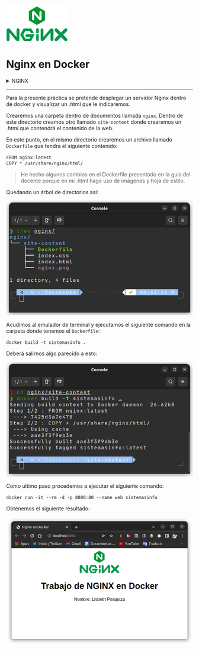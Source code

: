 <img src="img/nginx.png" height="100" >

# Nginx en Docker

<details close>



<summary>  NGINX </summary>

Nginx (pronunciado "engine-x") es un servidor proxy inverso de código abierto para los protocolos HTTP, HTTPS, SMTP, POP3 e IMAP, así como un equilibrador de carga, caché HTTP y un servidor web (servidor de origen). El proyecto nginx comenzó con un fuerte enfoque en alta concurrencia, alto rendimiento y bajo uso de memoria. 
</details>

---

Para la presente práctica se pretende desplegar un servidor Nginx dentro de docker y visualizar un .html que le indicaremos. 

Crearemos una carpeta dentro de documentos llamada `nginx`. Dentro de este directorio creamos otro llamado `site-content` donde crearemos un *.html* que contendrá el contenido de la web. 

En este punto, en el mismo directorio crearemos un archivo llamado `Dockerfile` que tendra el siguiente contenido:

```docker
FROM nginx:latest
COPY * /usr/share/nginx/html/
```

> He hecho algunos cambios en el Dockerfile presentado en la guia del docente porque en mi .html hago uso de imágenes y hoja de estilo. 

Quedando un árbol de directorios así: 

![arbol de directorio](img/arbol.png)

Acudimos al emulador de terminal y ejecutamos el siguiente comando en la carpeta donde tenemos el `Dockerfile`: 

```docker
docker build -t sistemasinfo .
```

Deberá salirnos algo parecido a esto:

![docker build](img/dockerBuild.png)

Como ultimo paso procedemos a ejecutar el siguiente comando:

```docker
docker run -it --rm -d -p 8080:80 --name web sistemasinfo
```

Obtenemos el siguiente resultado: 

![resultado](img/resultado.png)